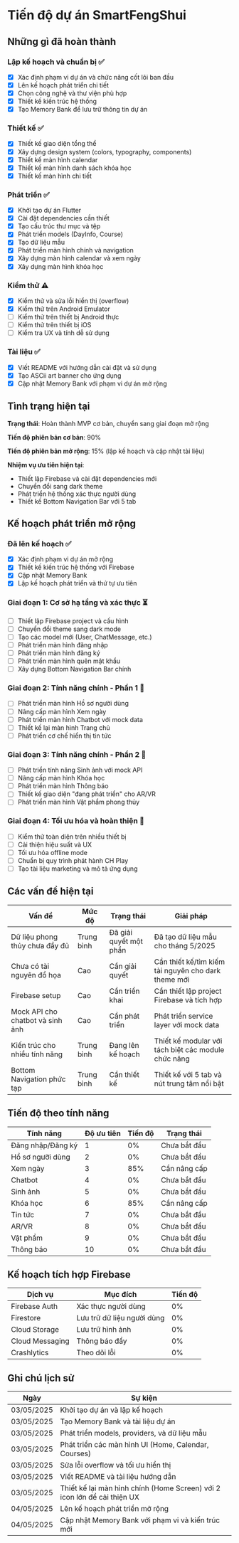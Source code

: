 # Tiến độ dự án SmartFengShui

## Những gì đã hoàn thành

### Lập kế hoạch và chuẩn bị ✅
- [x] Xác định phạm vi dự án và chức năng cốt lõi ban đầu
- [x] Lên kế hoạch phát triển chi tiết
- [x] Chọn công nghệ và thư viện phù hợp
- [x] Thiết kế kiến trúc hệ thống
- [x] Tạo Memory Bank để lưu trữ thông tin dự án

### Thiết kế ✅
- [x] Thiết kế giao diện tổng thể
- [x] Xây dựng design system (colors, typography, components)
- [x] Thiết kế màn hình calendar
- [x] Thiết kế màn hình danh sách khóa học
- [x] Thiết kế màn hình chi tiết

### Phát triển ✅
- [x] Khởi tạo dự án Flutter
- [x] Cài đặt dependencies cần thiết
- [x] Tạo cấu trúc thư mục và tệp
- [x] Phát triển models (DayInfo, Course)
- [x] Tạo dữ liệu mẫu
- [x] Phát triển màn hình chính và navigation
- [x] Xây dựng màn hình calendar và xem ngày
- [x] Xây dựng màn hình khóa học

### Kiểm thử ⚠️
- [x] Kiểm thử và sửa lỗi hiển thị (overflow)
- [x] Kiểm thử trên Android Emulator
- [ ] Kiểm thử trên thiết bị Android thực
- [ ] Kiểm thử trên thiết bị iOS
- [ ] Kiểm tra UX và tính dễ sử dụng

### Tài liệu ✅
- [x] Viết README với hướng dẫn cài đặt và sử dụng
- [x] Tạo ASCii art banner cho ứng dụng
- [x] Cập nhật Memory Bank với phạm vi dự án mở rộng

## Tình trạng hiện tại

**Trạng thái**: Hoàn thành MVP cơ bản, chuyển sang giai đoạn mở rộng

**Tiến độ phiên bản cơ bản**: 90%

**Tiến độ phiên bản mở rộng**: 15% (lập kế hoạch và cập nhật tài liệu)

**Nhiệm vụ ưu tiên hiện tại**:
- Thiết lập Firebase và cài đặt dependencies mới
- Chuyển đổi sang dark theme
- Phát triển hệ thống xác thực người dùng
- Thiết kế Bottom Navigation Bar với 5 tab

## Kế hoạch phát triển mở rộng

### Đã lên kế hoạch ✅
- [x] Xác định phạm vi dự án mở rộng
- [x] Thiết kế kiến trúc hệ thống với Firebase
- [x] Cập nhật Memory Bank
- [x] Lập kế hoạch phát triển và thứ tự ưu tiên

### Giai đoạn 1: Cơ sở hạ tầng và xác thực ⏳
- [ ] Thiết lập Firebase project và cấu hình
- [ ] Chuyển đổi theme sang dark mode
- [ ] Tạo các model mới (User, ChatMessage, etc.)
- [ ] Phát triển màn hình đăng nhập
- [ ] Phát triển màn hình đăng ký
- [ ] Phát triển màn hình quên mật khẩu
- [ ] Xây dựng Bottom Navigation Bar chính

### Giai đoạn 2: Tính năng chính - Phần 1 📝
- [ ] Phát triển màn hình Hồ sơ người dùng
- [ ] Nâng cấp màn hình Xem ngày
- [ ] Phát triển màn hình Chatbot với mock data
- [ ] Thiết kế lại màn hình Trang chủ
- [ ] Phát triển cơ chế hiển thị tin tức

### Giai đoạn 3: Tính năng chính - Phần 2 📝
- [ ] Phát triển tính năng Sinh ảnh với mock API
- [ ] Nâng cấp màn hình Khóa học
- [ ] Phát triển màn hình Thông báo
- [ ] Thiết kế giao diện "đang phát triển" cho AR/VR
- [ ] Phát triển màn hình Vật phẩm phong thủy

### Giai đoạn 4: Tối ưu hóa và hoàn thiện 📝
- [ ] Kiểm thử toàn diện trên nhiều thiết bị
- [ ] Cải thiện hiệu suất và UX
- [ ] Tối ưu hóa offline mode
- [ ] Chuẩn bị quy trình phát hành CH Play
- [ ] Tạo tài liệu marketing và mô tả ứng dụng

## Các vấn đề hiện tại

| Vấn đề | Mức độ | Trạng thái | Giải pháp |
|--------|--------|------------|-----------|
| Dữ liệu phong thủy chưa đầy đủ | Trung bình | Đã giải quyết một phần | Đã tạo dữ liệu mẫu cho tháng 5/2025 |
| Chưa có tài nguyên đồ họa | Cao | Cần giải quyết | Cần thiết kế/tìm kiếm tài nguyên cho dark theme mới |
| Firebase setup | Cao | Cần triển khai | Cần thiết lập project Firebase và tích hợp |
| Mock API cho chatbot và sinh ảnh | Cao | Cần phát triển | Phát triển service layer với mock data |
| Kiến trúc cho nhiều tính năng | Trung bình | Đang lên kế hoạch | Thiết kế modular với tách biệt các module chức năng |
| Bottom Navigation phức tạp | Trung bình | Cần thiết kế | Thiết kế với 5 tab và nút trung tâm nổi bật |

## Tiến độ theo tính năng

| Tính năng | Độ ưu tiên | Tiến độ | Trạng thái |
|-----------|------------|---------|------------|
| Đăng nhập/Đăng ký | 1 | 0% | Chưa bắt đầu |
| Hồ sơ người dùng | 2 | 0% | Chưa bắt đầu |
| Xem ngày | 3 | 85% | Cần nâng cấp |
| Chatbot | 4 | 0% | Chưa bắt đầu |
| Sinh ảnh | 5 | 0% | Chưa bắt đầu |
| Khóa học | 6 | 85% | Cần nâng cấp |
| Tin tức | 7 | 0% | Chưa bắt đầu |
| AR/VR | 8 | 0% | Chưa bắt đầu |
| Vật phẩm | 9 | 0% | Chưa bắt đầu |
| Thông báo | 10 | 0% | Chưa bắt đầu |

## Kế hoạch tích hợp Firebase

| Dịch vụ | Mục đích | Tiến độ |
|---------|----------|---------|
| Firebase Auth | Xác thực người dùng | 0% |
| Firestore | Lưu trữ dữ liệu người dùng | 0% |
| Cloud Storage | Lưu trữ hình ảnh | 0% |
| Cloud Messaging | Thông báo đẩy | 0% |
| Crashlytics | Theo dõi lỗi | 0% |

## Ghi chú lịch sử

| Ngày | Sự kiện |
|------|---------|
| 03/05/2025 | Khởi tạo dự án và lập kế hoạch |
| 03/05/2025 | Tạo Memory Bank và tài liệu dự án |
| 03/05/2025 | Phát triển models, providers, và dữ liệu mẫu |
| 03/05/2025 | Phát triển các màn hình UI (Home, Calendar, Courses) |
| 03/05/2025 | Sửa lỗi overflow và tối ưu hiển thị |
| 03/05/2025 | Viết README và tài liệu hướng dẫn |
| 03/05/2025 | Thiết kế lại màn hình chính (Home Screen) với 2 icon lớn để cải thiện UX |
| 04/05/2025 | Lên kế hoạch phát triển mở rộng |
| 04/05/2025 | Cập nhật Memory Bank với phạm vi và kiến trúc mới |
